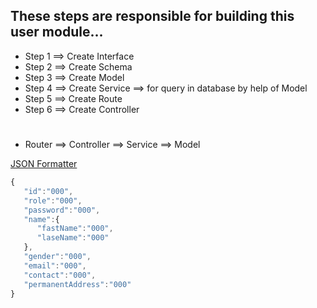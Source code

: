 ## These steps are responsible for building this user module...

* Step 1 ==> Create Interface
* Step 2 ==> Create Schema
* Step 3 ==> Create Model
* Step 4 ==> Create Service ==> for query in database by help of Model
* Step 5 ==> Create Route
* Step 6 ==> Create Controller

# 

* Router ==> Controller ==> Service ==> Model

[JSON Formatter](https://jsonformatter.curiousconcept.com)
```js
{
   "id":"000",
   "role":"000",
   "password":"000",
   "name":{
      "fastName":"000",
      "laseName":"000"
   },
   "gender":"000",
   "email":"000",
   "contact":"000",
   "permanentAddress":"000"
}
```